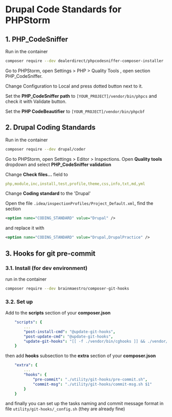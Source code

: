 # Drupal Code Standards for PHPStorm

## 1. PHP_CodeSniffer
Run in the container
```bash
composer require --dev dealerdirect/phpcodesniffer-composer-installer
```
Go to PHPStorm, open Settings > PHP > Quality Tools , open section PHP_CodeSniffer.

Change Configuration to Local and press dotted button next to it.

Set the **PHP_CodeSniffer path** to ```[YOUR_PROJECT]/vendor/bin/phpcs``` and check it with Validate button.

Set the **PHP CodeBeautifier** to ```[YOUR_PROJECT]/vendor/bin/phpcbf```

## 2. Drupal Coding Standards
Run in the container
```bash
composer require --dev drupal/coder
```
Go to PHPStorm, open Settings > Editor > Inspections. Open **Quality tools** dropdown and select **PHP_CodeSniffer validation**

Change **Check files...** field to
```yaml
php,module,inc,install,test,profile,theme,css,info,txt,md,yml
```
Change **Coding standard** to the 'Drupal'

Open the file ```.idea/inspectionProfiles/Project_Default.xml```, find the section
```xml
<option name="CODING_STANDARD" value="Drupal" />
```
and replace it with
```xml
<option name="CODING_STANDARD" value="Drupal,DrupalPractice" />
```


## 3. Hooks for git pre-commit
### 3.1. Install (for dev environment)
 run in the container
```bash
composer require --dev brainmaestro/composer-git-hooks
```
### 3.2. Set up
Add to the **scripts** section of your **composer.json**
```yaml
    "scripts": {
        ...
        "post-install-cmd": "@update-git-hooks",
        "post-update-cmd": "@update-git-hooks",
        "update-git-hooks": "[[ -f ./vendor/bin/cghooks ]] && ./vendor/bin/cghooks update ||:;"
    }
```
then add **hooks** subsection to the **extra** section of your **composer.json**
```yaml
    "extra": {
        ...
        "hooks": {
            "pre-commit": "./utility/git-hooks/pre-commit.sh",
            "commit-msg": "./utility/git-hooks/commit-msg.sh $1"
        }
    }
```
and finally you can set up the tasks naming and commit message format in file ```utility/git-hooks/_config.sh``` (they are already fine)

